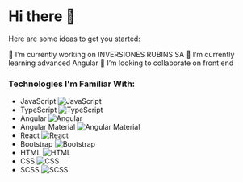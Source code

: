 # Hi there 👋

Here are some ideas to get you started:

🔭 I’m currently working on INVERSIONES RUBINS SA
🌱 I’m currently learning advanced Angular
👯 I’m looking to collaborate on front end

### Technologies I'm Familiar With:

- JavaScript ![JavaScript](https://img.icons8.com/color/48/000000/javascript.png)
- TypeScript ![TypeScript](https://img.icons8.com/color/48/000000/typescript.png)
- Angular ![Angular](https://img.icons8.com/color/48/000000/angularjs.png)
- Angular Material ![Angular Material](https://img.icons8.com/color/48/000000/angularjs.png) <!-- You can replace this with the actual Angular Material icon -->
- React ![React](https://img.icons8.com/color/48/000000/react-native.png)
- Bootstrap ![Bootstrap](https://img.icons8.com/color/48/000000/bootstrap.png)
- HTML ![HTML](https://img.icons8.com/color/48/000000/html-5.png)
- CSS ![CSS](https://img.icons8.com/color/48/000000/css3.png)
- SCSS ![SCSS](https://img.icons8.com/color/48/000000/sass.png)
